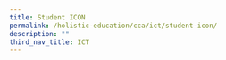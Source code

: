 ```yaml
---
title: Student ICON
permalink: /holistic-education/cca/ict/student-icon/
description: ""
third_nav_title: ICT
---
```

